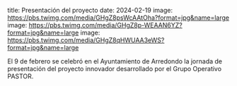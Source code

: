 title: Presentación del proyecto
date: 2024-02-19
image: https://pbs.twimg.com/media/GHgZ8psWcAAtOha?format=jpg&name=large
image: https://pbs.twimg.com/media/GHgZ8p-WEAAN6YZ?format=jpg&name=large
image: https://pbs.twimg.com/media/GHgZ8qHWUAA3eWS?format=jpg&name=large

El 9 de febrero se celebró en el Ayuntamiento de Arredondo la jornada de presentación del proyecto
innovador desarrollado por el Grupo Operativo PASTOR.
